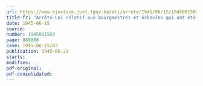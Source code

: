 ```yaml
---
url: https://www.ejustice.just.fgov.be/eli/arrete/1945/06/15/1945061503/justel
title-fr: "Arrêté-Loi relatif aux bourgmestres et échevins qui ont été membres du collège des bourgmestres et échevins d'une grande agglomération"
date: 1945-06-15
source:
number: 1945061503
page: 888888
case: 1945-06-15/03
publication: 1945-06-29
starts:
modifies:
pdf-original:
pdf-consolidated:
---
```


